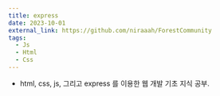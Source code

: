 ```yaml
---
title: express
date: 2023-10-01
external_link: https://github.com/niraaah/ForestCommunity
tags:
  - Js
  - Html
  - Css
---
```


- html, css, js, 그리고 express 를 이용한 웹 개발 기초 지식 공부.

<!--more-->
